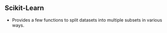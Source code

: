 Scikit-Learn
---

- Provides a few functions to split datasets into multiple subsets in various ways.

